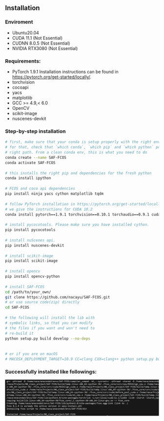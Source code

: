 ## Installation

### Enviroment
- Ubuntu20.04 
- CUDA 11.1 (Not Essential)
- CUDNN 8.0.5 (Not Essential)
- NVIDIA RTX3080 (Not Essential)

### Requirements:

- PyTorch 1.9.1 Installation instructions can be found in https://pytorch.org/get-started/locally/.
- torchvision
- cocoapi
- yacs
- matplotlib
- GCC >= 4.9,< 6.0
- OpenCV
- scikit-image
- nuscenes-devkit

### Step-by-step installation

```bash
# first, make sure that your conda is setup properly with the right environment
# for that, check that `which conda`, `which pip` and `which python` points to the
# right path. From a clean conda env, this is what you need to do
conda create --name SAF-FCOS
conda activate SAF-FCOS

# this installs the right pip and dependencies for the fresh python
conda install ipython

# FCOS and coco api dependencies
pip install ninja yacs cython matplotlib tqdm

# follow PyTorch installation in https://pytorch.org/get-started/locally/
# we give the instructions for CUDA 10.2
conda install pytorch==1.9.1 torchvision==0.10.1 torchaudio==0.9.1 cudatoolkit=11.3 -c pytorch -c conda-forge

# install pycocotools. Please make sure you have installed cython.
pip install pycocotools

# install nuScenes api.
pip install nuscenes-devkit

# install scikit-image
pip install scikit-image

# install opencv
pip install opencv-python

# install SAF-FCOS
cd /path/to/your_own/
git clone https://github.com/nacayu/SAF-FCOS.git
# or use source code(zip) directly
cd SAF-FCOS

# the following will install the lib with
# symbolic links, so that you can modify
# the files if you want and won't need to
# re-build it
python setup.py build develop --no-deps


# or if you are on macOS
# MACOSX_DEPLOYMENT_TARGET=10.9 CC=clang CXX=clang++ python setup.py build develop
```
### Successfully installed like followings: 

![Alt text](image/installation.png)